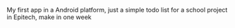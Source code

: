 My first app in a Android platform, just a simple todo list for a school project in Epitech, make in one week
